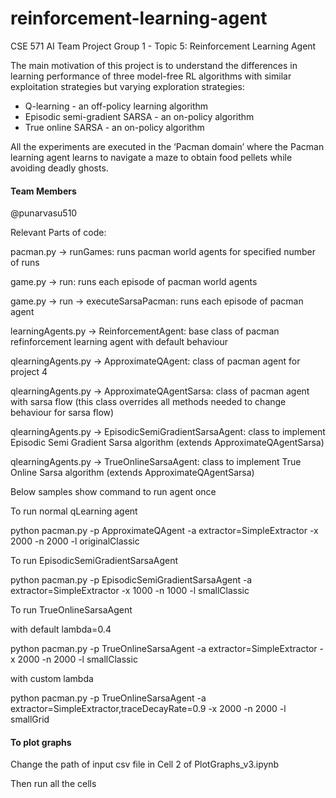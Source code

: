# reinforcement-learning-agent
CSE 571 AI Team Project Group 1 - Topic 5: Reinforcement Learning Agent

The main motivation of this project is to understand the differences in learning performance of three model-free RL algorithms with similar exploitation strategies but varying exploration strategies: 

+ Q-learning - an off-policy learning algorithm
+ Episodic semi-gradient SARSA - an on-policy algorithm
+ True online SARSA - an on-policy algorithm 

All the experiments are executed in the ‘Pacman domain’ where the Pacman learning agent learns to navigate a maze to obtain food pellets while avoiding deadly ghosts.

#### Team Members ####
@punarvasu510

Relevant Parts of code:

pacman.py -> runGames: runs pacman world agents for specified number of runs

game.py -> run: runs each episode of pacman world agents

game.py -> run -> executeSarsaPacman: runs each episode of pacman agent

learningAgents.py -> ReinforcementAgent: base class of pacman refinforcement learning agent with default behaviour

qlearningAgents.py -> ApproximateQAgent: class of pacman agent for project 4

qlearningAgents.py -> ApproximateQAgentSarsa: class of pacman agent with sarsa flow (this class overrides all methods needed to change behaviour for sarsa flow)

qlearningAgents.py -> EpisodicSemiGradientSarsaAgent: class to implement Episodic Semi Gradient Sarsa algorithm (extends ApproximateQAgentSarsa)

qlearningAgents.py -> TrueOnlineSarsaAgent: class to implement True Online Sarsa algorithm (extends ApproximateQAgentSarsa)


Below samples show command to run agent once

To run normal qLearning agent

python pacman.py -p ApproximateQAgent -a extractor=SimpleExtractor -x 2000 -n 2000 -l originalClassic

To run EpisodicSemiGradientSarsaAgent

python pacman.py -p EpisodicSemiGradientSarsaAgent -a extractor=SimpleExtractor -x 1000 -n 1000 -l smallClassic

To run TrueOnlineSarsaAgent

with default lambda=0.4

python pacman.py -p TrueOnlineSarsaAgent -a extractor=SimpleExtractor -x 2000 -n 2000 -l smallClassic

with custom lambda

python pacman.py -p TrueOnlineSarsaAgent -a extractor=SimpleExtractor,traceDecayRate=0.9 -x 2000 -n 2000 -l smallGrid

#### To plot graphs #### 
Change the path of input csv file in Cell 2 of PlotGraphs_v3.ipynb

Then run all the cells
